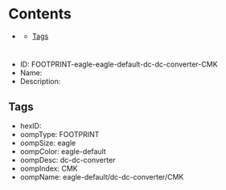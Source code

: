 



Contents
========

* [](#)
	* [Tags](#tags)

# 

- ID: FOOTPRINT-eagle-eagle-default-dc-dc-converter-CMK
- Name: 
- Description: 

## Tags

- hexID: 
- oompType: FOOTPRINT
- oompSize: eagle
- oompColor: eagle-default
- oompDesc: dc-dc-converter
- oompIndex: CMK
- oompName: eagle-default/dc-dc-converter/CMK
